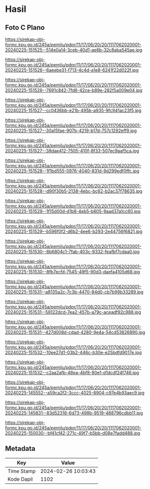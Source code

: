 # Hasil

## Foto C Plano

https://sirekap-obj-formc.kpu.go.id/245a/pemilu/pdpr/11/17/06/20/20/1117062020001-20240225-151525--514e0a14-3ceb-40d1-ae6b-32c8aba545ae.jpg

https://sirekap-obj-formc.kpu.go.id/245a/pemilu/pdpr/11/17/06/20/20/1117062020001-20240225-151526--6aeebe31-f713-4c4d-a1e8-6241f22d022f.jpg

https://sirekap-obj-formc.kpu.go.id/245a/pemilu/pdpr/11/17/06/20/20/1117062020001-20240225-151526--7691c842-7fd6-42ce-b89e-282f5a009e04.jpg

https://sirekap-obj-formc.kpu.go.id/245a/pemilu/pdpr/11/17/06/20/20/1117062020001-20240225-151527--cc0436bb-e21b-495b-a935-9fc941ac23f5.jpg

https://sirekap-obj-formc.kpu.go.id/245a/pemilu/pdpr/11/17/06/20/20/1117062020001-20240225-151527--30a15fae-907b-4219-b17d-757c1292eff9.jpg

https://sirekap-obj-formc.kpu.go.id/245a/pemilu/pdpr/11/17/06/20/20/1117062020001-20240225-151527--38dae412-7505-410f-8f33-507ec9aaf5ca.jpg

https://sirekap-obj-formc.kpu.go.id/245a/pemilu/pdpr/11/17/06/20/20/1117062020001-20240225-151528--1f1bd555-0976-4040-831d-9d299edf0ffc.jpg

https://sirekap-obj-formc.kpu.go.id/245a/pemilu/pdpr/11/17/06/20/20/1117062020001-20240225-151528--d90f30b5-2138-4ebc-bc62-b2ac37f78635.jpg

https://sirekap-obj-formc.kpu.go.id/245a/pemilu/pdpr/11/17/06/20/20/1117062020001-20240225-151529--1f15d00d-d1b8-4eb5-b605-9aad37a1cc60.jpg

https://sirekap-obj-formc.kpu.go.id/245a/pemilu/pdpr/11/17/06/20/20/1117062020001-20240225-151529--b596f0f2-d6b2-4ee6-b293-2e44756f6821.jpg

https://sirekap-obj-formc.kpu.go.id/245a/pemilu/pdpr/11/17/06/20/20/1117062020001-20240225-151530--8b6804c1-7fab-403c-9332-feafbf7cdaa0.jpg

https://sirekap-obj-formc.kpu.go.id/245a/pemilu/pdpr/11/17/06/20/20/1117062020001-20240225-151530--8fb7ecfd-7545-49f5-90d3-daefa4105d68.jpg

https://sirekap-obj-formc.kpu.go.id/245a/pemilu/pdpr/11/17/06/20/20/1117062020001-20240225-151531--a8135a2c-7c3b-4470-84d0-cb7b99b33289.jpg

https://sirekap-obj-formc.kpu.go.id/245a/pemilu/pdpr/11/17/06/20/20/1117062020001-20240225-151531--58122dcd-7ea2-457b-a79c-aceadf92c988.jpg

https://sirekap-obj-formc.kpu.go.id/245a/pemilu/pdpr/11/17/06/20/20/1117062020001-20240225-151531--427d008d-cdad-4280-9e4a-54cd53826890.jpg

https://sirekap-obj-formc.kpu.go.id/245a/pemilu/pdpr/11/17/06/20/20/1117062020001-20240225-151532--10ee27d1-03b2-446c-b30e-e25bdfd9017e.jpg

https://sirekap-obj-formc.kpu.go.id/245a/pemilu/pdpr/11/17/06/20/20/1117062020001-20240225-151532--c2aa2afb-48ea-4bf8-80e1-d1dcdf24f746.jpg

https://sirekap-obj-formc.kpu.go.id/245a/pemilu/pdpr/11/17/06/20/20/1117062020001-20240225-145552--a59ca2f2-3ccc-4025-8904-c97e4b93aec9.jpg

https://sirekap-obj-formc.kpu.go.id/245a/pemilu/pdpr/11/17/06/20/20/1117062020001-20240225-145831--83d52316-6d73-498b-9519-488796cdbb11.jpg

https://sirekap-obj-formc.kpu.go.id/245a/pemilu/pdpr/11/17/06/20/20/1117062020001-20240225-150030--bf41cf42-271c-49f7-b5bb-d08e7fadd488.jpg


## Metadata

| Key        | Value               |
| ---------- | ------------------- |
| Time Stamp | 2024-02-26 10:03:43 |
| Kode Dapil | 1102                |



